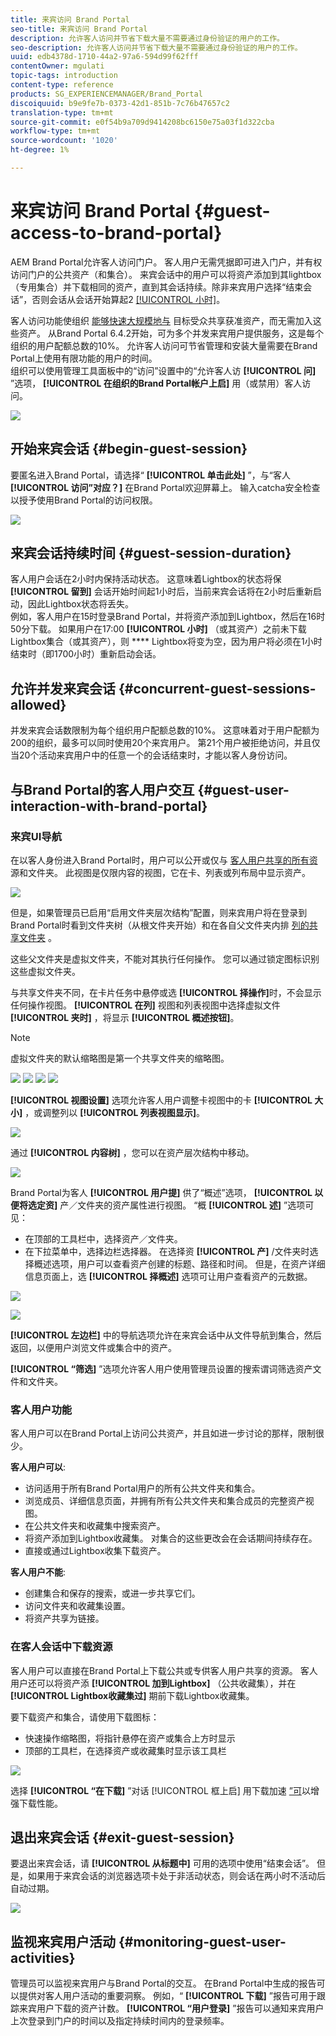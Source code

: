 ```yaml
---
title: 来宾访问 Brand Portal
seo-title: 来宾访问 Brand Portal
description: 允许客人访问并节省下载大量不需要通过身份验证的用户的工作。
seo-description: 允许客人访问并节省下载大量不需要通过身份验证的用户的工作。
uuid: edb4378d-1710-44a2-97a6-594d99f62fff
contentOwner: mgulati
topic-tags: introduction
content-type: reference
products: SG_EXPERIENCEMANAGER/Brand_Portal
discoiquuid: b9e9fe7b-0373-42d1-851b-7c76b47657c2
translation-type: tm+mt
source-git-commit: e0f54b9a709d9414208bc6150e75a03f1d322cba
workflow-type: tm+mt
source-wordcount: '1020'
ht-degree: 1%

---
```



# 来宾访问 Brand Portal {#guest-access-to-brand-portal}

AEM Brand Portal允许客人访问门户。 客人用户无需凭据即可进入门户，并有权访问门户的公共资产（和集合）。 来宾会话中的用户可以将资产添加到其lightbox（专用集合）并下载相同的资产，直到其会话持续。除非来宾用户选择“结束会话”，否则会话从会话开始算起2 [[!UICONTROL 小时]](#exit-guest-session)。

客人访问功能使组织 [能够快速大规模地与](../using/brand-portal-sharing-folders.md#how-to-share-folders) 目标受众共享获准资产，而无需加入这些资产。 从Brand Portal 6.4.2开始，可为多个并发来宾用户提供服务，这是每个组织的用户配额总数的10%。 允许客人访问可节省管理和安装大量需要在Brand Portal上使用有限功能的用户的时间。\
组织可以使用管理工具面板中的“访问”设置中的“允许客人访 **[!UICONTROL 问]** ”选项， **[!UICONTROL 在组织的Brand Portal帐户上启]** 用（或禁用）客人访问。

<!--
Comment Type: annotation
Last Modified By: mgulati
Last Modified Date: 2018-08-17T10:42:59.879-0400
Removed the first para: "AEM Assets Brand Portal allows public users to enter the portal anonymously and have restricted access to the allowed public resources as guests. Organization users with guest role need not seek access and authentication from administrators."
-->

![](assets/enable-guest-access.png)

## 开始来宾会话 {#begin-guest-session}

要匿名进入Brand Portal，请选择“ **[!UICONTROL 单击此处]** ”，与“客人 **[!UICONTROL 访问”对应？]** 在Brand Portal欢迎屏幕上。 输入catcha安全检查以授予使用Brand Portal的访问权限。

![](assets/bp-login-screen.png)

## 来宾会话持续时间 {#guest-session-duration}

客人用户会话在2小时内保持活动状态。 这意味着Lightbox的状态将保 **[!UICONTROL 留到]** 会话开始时间起1小时后，当前来宾会话将在2小时后重新启动，因此Lightbox状态将丢失。\
例如，客人用户在15时登录Brand Portal，并将资产添加到Lightbox，然后在16时50分下载。 如果用户在17:00 **[!UICONTROL 小时]** （或其资产）之前未下载Lightbox集合（或其资产），则 **** Lightbox将变为空，因为用户将必须在1小时结束时（即1700小时）重新启动会话。

## 允许并发来宾会话 {#concurrent-guest-sessions-allowed}

并发来宾会话数限制为每个组织用户配额总数的10%。 这意味着对于用户配额为200的组织，最多可以同时使用20个来宾用户。 第21个用户被拒绝访问，并且仅当20个活动来宾用户中的任意一个的会话结束时，才能以客人身份访问。

## 与Brand Portal的客人用户交互 {#guest-user-interaction-with-brand-portal}

### 来宾UI导航

在以客人身份进入Brand Portal时，用户可以公开或仅与 [客人用户共享的所有资](../using/brand-portal-sharing-folders.md#sharefolders) 源和文件夹。 此视图是仅限内容的视图，它在卡、列表或列布局中显示资产。

![](assets/disabled-folder-hierarchy1.png)

但是，如果管理员已启用“启用文件夹层次结构”配置，则来宾用户将在登录到Brand Portal时看到文件夹树（从根文件夹开始）和在各自父文件夹内排 [列的共享文件夹](../using/brand-portal-general-configuration.md#main-pars-header-1621071021) 。

这些父文件夹是虚拟文件夹，不能对其执行任何操作。 您可以通过锁定图标识别这些虚拟文件夹。

与共享文件夹不同，在卡片任务中悬停或选 **[!UICONTROL 择操作]**&#x200B;时，不会显示任何操作视图。 **[!UICONTROL 在列]** 视图和列表视图中选择虚拟文件 **[!UICONTROL 夹时]** ，将显示 **[!UICONTROL 概述按钮]**。

>[!NOTE]
>
>虚拟文件夹的默认缩略图是第一个共享文件夹的缩略图。

![](assets/enabled-hierarchy1.png) ![](assets/hierarchy1-nonadmin.png) ![](assets/hierarchy-nonadmin.png) ![](assets/hierarchy2-nonadmin.png)

**[!UICONTROL 视图设置]** 选项允许客人用户调整卡视图中的卡 **[!UICONTROL 大小]** ，或调整列以 **[!UICONTROL 列表视图显示]**。

![](assets/nav-guest-user.png)

通过 **[!UICONTROL 内容树]** ，您可以在资产层次结构中移动。

![](assets/guest-login-ui.png)

Brand Portal为客人 **[!UICONTROL 用户提]** 供了“概述”选项， **[!UICONTROL 以便将选定资]** 产／文件夹的资产属性进行视图。 “概 **[!UICONTROL 述]** ”选项可见：

* 在顶部的工具栏中，选择资产／文件夹。
* 在下拉菜单中，选择边栏选择器。
在选择资 **[!UICONTROL 产]** /文件夹时选择概述选项，用户可以查看资产创建的标题、路径和时间。 但是，在资产详细信息页面上，选 **[!UICONTROL 择概述]** 选项可让用户查看资产的元数据。

![](assets/overview-option-1.png)

![](assets/overview-rail-selector-1.png)<br />

**[!UICONTROL 左边栏]** 中的导航选项允许在来宾会话中从文件导航到集合，然后返回，以便用户浏览文件或集合中的资产。

**[!UICONTROL “筛选]** ”选项允许客人用户使用管理员设置的搜索谓词筛选资产文件和文件夹。

### 客人用户功能

客人用户可以在Brand Portal上访问公共资产，并且如进一步讨论的那样，限制很少。

**客人用户可以**:

* 访问适用于所有Brand Portal用户的所有公共文件夹和集合。
* 浏览成员、详细信息页面，并拥有所有公共文件夹和集合成员的完整资产视图。
* 在公共文件夹和收藏集中搜索资产。
* 将资产添加到Lightbox收藏集。 对集合的这些更改会在会话期间持续存在。
* 直接或通过Lightbox收集下载资产。

**客人用户不能**:

* 创建集合和保存的搜索，或进一步共享它们。
* 访问文件夹和收藏集设置。
* 将资产共享为链接。

### 在客人会话中下载资源

客人用户可以直接在Brand Portal上下载公共或专供客人用户共享的资源。 客人用户还可以将资产添 **[!UICONTROL 加到Lightbox]** （公共收藏集），并在 **[!UICONTROL Lightbox收藏集过]** 期前下载Lightbox收藏集。

要下载资产和集合，请使用下载图标：

* 快速操作缩略图，将指针悬停在资产或集合上方时显示
* 顶部的工具栏，在选择资产或收藏集时显示该工具栏

![](assets/download-on-guest.png)

选择 **[!UICONTROL “在下载]** ”对话 [!UICONTROL 框上启] 用下载加速 [”可](../using/accelerated-download.md)以增强下载性能。

## 退出来宾会话 {#exit-guest-session}

要退出来宾会话，请 **[!UICONTROL 从标题中]** 可用的选项中使用“结束会话”。 但是，如果用于来宾会话的浏览器选项卡处于非活动状态，则会话在两小时不活动后自动过期。

![](assets/end-guest-session.png)

## 监视来宾用户活动 {#monitoring-guest-user-activities}

管理员可以监视来宾用户与Brand Portal的交互。 在Brand Portal中生成的报告可以提供对客人用户活动的重要洞察。 例如，“ **[!UICONTROL 下载]** ”报告可用于跟踪来宾用户下载的资产计数。 **[!UICONTROL “用户登录]** ”报告可以通知来宾用户上次登录到门户的时间以及指定持续时间内的登录频率。
